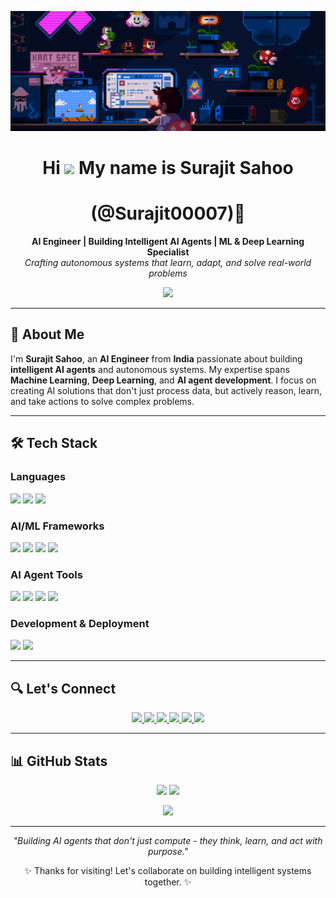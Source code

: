 ![Banner](https://github.com/sayantancodex/sayantancodex/blob/main/coder.gif)
<h1 align="center"> Hi <img src="https://raw.githubusercontent.com/MartinHeinz/MartinHeinz/master/wave.gif" width="30px"> My name is Surajit Sahoo</h1>

<h1 align="center">(@Surajit00007)👋</h1>

<p align="center">
  <b>AI Engineer | Building Intelligent AI Agents | ML & Deep Learning Specialist</b><br>
  <i>Crafting autonomous systems that learn, adapt, and solve real-world problems</i>
</p>

<p align="center">
  <img src="https://readme-typing-svg.herokuapp.com?font=Fira+Code&size=22&duration=3000&pause=1000&color=00F7FF&center=true&vCenter=true&width=1000&lines=AI+Engineer+%E2%9A%99%EF%B8%8F+Building+the+Future;Specialized+in+AI+Agents+%26+Autonomous+Systems;Machine+Learning+%7C+Deep+Learning+%7C+MLOps;Creating+Intelligence+that+Works"/>
</p>

---

## 🚀 About Me

I'm **Surajit Sahoo**, an **AI Engineer** from **India** passionate about building **intelligent AI agents** and autonomous systems. My expertise spans **Machine Learning**, **Deep Learning**, and **AI agent development**. I focus on creating AI solutions that don't just process data, but actively reason, learn, and take actions to solve complex problems.

---

## 🛠️ Tech Stack

### Languages
<p>
  <img src="https://img.shields.io/badge/Python-3670A0?style=for-the-badge&logo=python&logoColor=white"/>
  <img src="https://img.shields.io/badge/JavaScript-F7DF1E?style=for-the-badge&logo=javascript&logoColor=black"/>
  <img src="https://img.shields.io/badge/R-276DC3?style=for-the-badge&logo=r&logoColor=white"/>
</p>

### AI/ML Frameworks
<p>
  <img src="https://img.shields.io/badge/TensorFlow-FF6F00?style=for-the-badge&logo=TensorFlow&logoColor=white"/>
  <img src="https://img.shields.io/badge/PyTorch-EE4C2C?style=for-the-badge&logo=pytorch&logoColor=white"/>
  <img src="https://img.shields.io/badge/scikit--learn-F7931E?style=for-the-badge&logo=scikit-learn&logoColor=white"/>
  <img src="https://img.shields.io/badge/Keras-D00000?style=for-the-badge&logo=keras&logoColor=white"/>
</p>

### AI Agent Tools
<p>
  <img src="https://img.shields.io/badge/GitHub%20Copilot-000000?style=for-the-badge&logo=github&logoColor=white"/>
  <img src="https://img.shields.io/badge/Claude-FF6B35?style=for-the-badge&logo=anthropic&logoColor=white"/>
  <img src="https://img.shields.io/badge/ChatGPT-74AA9C?style=for-the-badge&logo=openai&logoColor=white"/>
  <img src="https://img.shields.io/badge/Zencode-4285F4?style=for-the-badge&logo=code&logoColor=white"/>
</p>

### Development & Deployment
<p>
  <img src="https://img.shields.io/badge/FastAPI-009688?style=for-the-badge&logo=fastapi&logoColor=white"/>
  <img src="https://img.shields.io/badge/Streamlit-FF4B4B?style=for-the-badge&logo=streamlit&logoColor=white"/>
</p>

---

## 🔍 Let's Connect

<p align="center">
  <a href="mailto:surajit007inc@gmail.com">
    <img src="https://img.shields.io/badge/Gmail-D14836?style=for-the-badge&logo=gmail&logoColor=white"/>
  </a>
  <a href="https://www.linkedin.com/in/surajit-sahoo-084173335/">
    <img src="https://img.shields.io/badge/LinkedIn-0077B5?style=for-the-badge&logo=linkedin&logoColor=white"/>
  </a>
  <a href="https://github.com/Surajit00007">
    <img src="https://img.shields.io/badge/GitHub-100000?style=for-the-badge&logo=github&logoColor=white"/>
  </a>
  <a href="https://surajitsahoo007.wordpress.com/resume/">
    <img src="https://img.shields.io/badge/Portfolio-FF5722?style=for-the-badge&logo=todoist&logoColor=white"/>
  </a>
  <a href="https://www.instagram.com/surajit._007/">
    <img src="https://img.shields.io/badge/Instagram-E4405F?style=for-the-badge&logo=instagram&logoColor=white"/>
  </a>
  <a href="https://wa.me/qr/EP5FD5HPXI3DM1">
    <img src="https://img.shields.io/badge/WhatsApp-25D366?style=for-the-badge&logo=whatsapp&logoColor=white"/>
  </a>
</p>

---

## 📊 GitHub Stats

<p align="center">
  <img src="https://github-readme-stats.vercel.app/api?username=Surajit00007&show_icons=true&theme=tokyonight" />
  <img src="https://streak-stats.demolab.com?user=Surajit00007&theme=tokyonight" />
</p>

<p align="center">
  <img src="https://github-profile-trophy.vercel.app/?username=Surajit00007&theme=tokyonight&no-frame=true&no-bg=true&margin-w=4" />
</p>

---

<p align="center">
<i>"Building AI agents that don't just compute - they think, learn, and act with purpose."</i>
</p>

<p align="center">
  ✨ Thanks for visiting! Let's collaborate on building intelligent systems together. ✨
</p>

